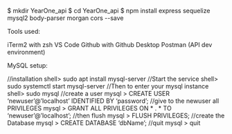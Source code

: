 $ mkdir YearOne_api
$ cd YearOne_api
$ npm install express sequelize mysql2 body-parser morgan cors --save

Tools used:

iTerm2 with zsh
VS Code
Github with Github Desktop
Postman (API dev environment)

MySQL setup:

//installation
shell> sudo apt install mysql-server
//Start the service
shell> sudo systemctl start mysql-server
//Then to enter your mysql instance
shell> sudo mysql
//create a user
mysql > CREATE USER ‘newuser’@’localhost’ IDENTIFIED BY ‘password’;
//give to the newuser all PRIVILEGES
mysql > GRANT ALL PRIVILEGES ON * . * TO ‘newuser’@’localhost’;
//then flush
mysql > FLUSH PRIVILEGES;
//create the Database
mysql > CREATE DATABASE ‘dbName’;
//quit
mysql > quit